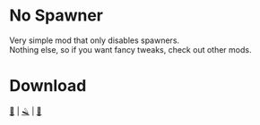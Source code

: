 # No Spawner

Very simple mod that only disables spawners.  
Nothing else, so if you want fancy tweaks, check out other mods.

# Download
[🐙](https://github.com/makaseloli/No-Spawner/releases) | [🪒](https://www.curseforge.com/minecraft/mc-mods/no-spawner) | [🌳](https://modrinth.com/mod/no-spawner)
